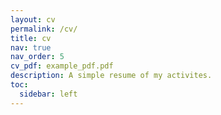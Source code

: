 ```yaml
---
layout: cv
permalink: /cv/
title: cv
nav: true
nav_order: 5
cv_pdf: example_pdf.pdf
description: A simple resume of my activites.
toc:
  sidebar: left
---
```

